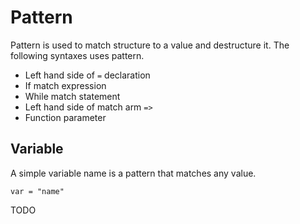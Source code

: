 # Pattern

Pattern is used to match structure to a value and destructure it. The following syntaxes uses pattern.

- Left hand side of `=` declaration
- If match expression
- While match statement
- Left hand side of match arm `=>`
- Function parameter

## Variable

A simple variable name is a pattern that matches any value.

```butter
var = "name"
```

TODO

